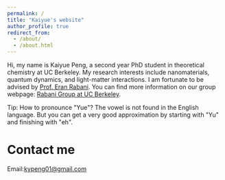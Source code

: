 ```yaml
---
permalink: /
title: "Kaiyue's website"
author_profile: true
redirect_from: 
  - /about/
  - /about.html
---
```


Hi, my name is Kaiyue Peng, a second year PhD student in theoretical chemistry at UC Berkeley. My research interests include nanomaterials, quantum dynamics, and light-matter interactions. I am fortunate to be advised by [Prof. Eran Rabani](https://chemistry.berkeley.edu/faculty/chem/rabani). You can find more information on our group webpage: [Rabani Group at UC Berkeley](https://therabanigroup.wixsite.com/rabani-group). 

Tip: How to pronounce "Yue"? The vowel is not found in the English language. But you can get a very good approximation by starting with "Yu" and finishing with "eh".

Contact me
======
Email:[kypeng01@gmail.com](kypeng01@gmail.com)
